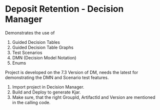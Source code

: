 Deposit Retention - Decision Manager
====================================

Demonstrates the use of 

1) Guided Decision Tables
2) Guided Decision Table Graphs
3) Test Scenarios
4) DMN (Decision Model Notation)
5) Enums

Project is developed on the 7.3 Version of DM, needs the latest for demonstrating the DMN and Scenario test features.

1) Import project in Decision Manager.
2) Build and Deploy to generate Kjar.
3) Make sure, that the right GroupId, ArtifactId and Version are mentioned in the calling code.
